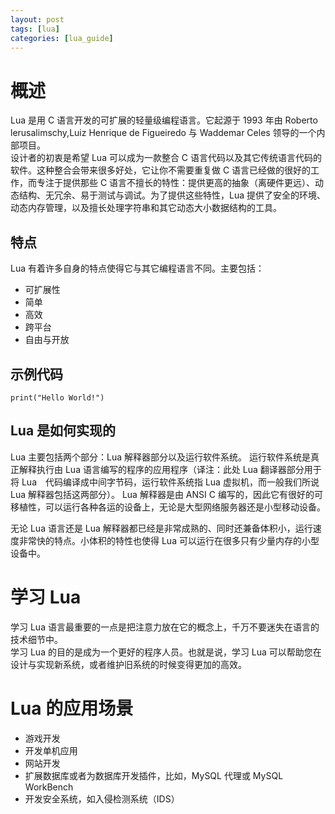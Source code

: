 ```yaml
---
layout: post
tags: [lua]
categories: [lua_guide]
---
```

# 概述  

Lua 是用 C 语言开发的可扩展的轻量级编程语言。它起源于 1993 年由 Roberto lerusalimschy,Luiz Henrique de Figueiredo 与 Waddemar Celes 领导的一个内部项目。  
设计者的初衷是希望 Lua 可以成为一款整合 C 语言代码以及其它传统语言代码的软件。这种整合会带来很多好处，它让你不需要重复做 C 语言已经做的很好的工作，而专注于提供那些 C 语言不擅长的特性：提供更高的抽象（离硬件更远）、动态结构、无冗余、易于测试与调试。为了提供这些特性，Lua 提供了安全的环境、动态内存管理，以及擅长处理字符串和其它动态大小数据结构的工具。  

## 特点  

Lua 有着许多自身的特点使得它与其它编程语言不同。主要包括：  
<ul>
<li>可扩展性</li>  
<li>简单</li>  
<li>高效</li>  
<li>跨平台</li>  
<li>自由与开放</li>  
</ul>  

## 示例代码  

```
print("Hello World!")
```  

## Lua 是如何实现的  

Lua 主要包括两个部分：Lua 解释器部分以及运行软件系统。  运行软件系统是真正解释执行由 Lua 语言编写的程序的应用程序（译注：此处 Lua 翻译器部分用于将 Lua　代码编译成中间字节码，运行软件系统指 Lua 虚拟机，而一般我们所说 Lua 解释器包括这两部分）。 Lua 解释器是由 ANSI C 编写的，因此它有很好的可移植性，可以运行各种各运的设备上，无论是大型网络服务器还是小型移动设备。  

无论 Lua 语言还是 Lua 解释器都已经是非常成熟的、同时还兼备体积小，运行速度非常快的特点。小体积的特性也使得 Lua 可以运行在很多只有少量内存的小型设备中。

# 学习 Lua  

学习 Lua 语言最重要的一点是把注意力放在它的概念上，千万不要迷失在语言的技术细节中。  
学习 Lua 的目的是成为一个更好的程序人员。也就是说，学习 Lua 可以帮助您在设计与实现新系统，或者维护旧系统的时候变得更加的高效。  

# Lua 的应用场景  

<ul>
<li>游戏开发</li>  
<li>开发单机应用</li>  
<li>网站开发</li>  
<li>扩展数据库或者为数据库开发插件，比如，MySQL 代理或 MySQL WorkBench</li>  
<li>开发安全系统，如入侵检测系统（IDS）</li>  
</ul>  


